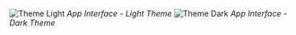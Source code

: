 ![Theme Light](https://github.com/user-attachments/assets/a9667ecc-35a5-47cf-b74d-2fdc6b876bdf)
*App Interface - Light Theme*
![Theme Dark](https://github.com/user-attachments/assets/0c4e5a1a-d2ad-421f-9c3f-c0b050b6135d)
*App Interface - Dark Theme*
